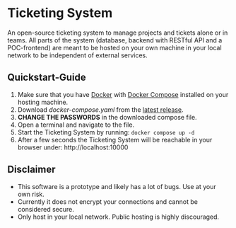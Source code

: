 # Ticketing System
An open-source ticketing system to manage projects and tickets alone or in teams. All parts of the system (database, backend with RESTful API and a POC-frontend) are meant to be hosted on your own machine in your local network to be independent of external services.

## Quickstart-Guide
1. Make sure that you have [Docker](https://www.docker.com/) with [Docker Compose](https://docs.docker.com/compose/install/) installed on your hosting machine.
1. Download *docker-compose.yaml* from the [latest release](https://github.com/dkettner/ticketing-system/releases/tag/v0.1.0).
1. __CHANGE THE PASSWORDS__ in the downloaded compose file.
1. Open a terminal and navigate to the file.
1. Start the Ticketing System by running: `docker compose up -d`
1. After a few seconds the Ticketing System will be reachable in your browser under: http://localhost:10000

## Disclaimer
- This software is a prototype and likely has a lot of bugs. Use at your own risk.
- Currently it does not encrypt your connections and cannot be considered secure.
- Only host in your local network. Public hosting is highly discouraged.
